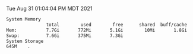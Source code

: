 Tue Aug 31 01:04:04 PM MDT 2021
```bash
System Memory
               total        used        free      shared  buff/cache   available
Mem:           7.7Gi       772Mi       5.1Gi        10Mi       1.8Gi       6.6Gi
Swap:          7.6Gi       375Mi       7.3Gi
System Storage
645M	.
```
